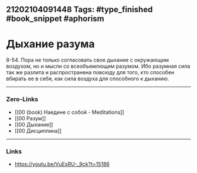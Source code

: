 21202104091448
Tags: #type_finished #book_snippet  #aphorism
---
# Дыхание разума

8-54.  Пора не только согласовать свое дыхание с окружающим воздухом, но и мысли со всеобъемлющим разумом. Ибо разумная сила так же разлита и распространена повсюду для того, кто способен вбирать ее в себя, как сила воздуха для способного к дыханию.

---
### Zero-Links
- [[00 (book) Наедине с собой - Meditations]]
- [[00 Разум]]
- [[00 Дыхание]]
- [[00 Дисциплина]]
---
### Links
- https://youtu.be/VuEsRU-_9ck?t=15186
